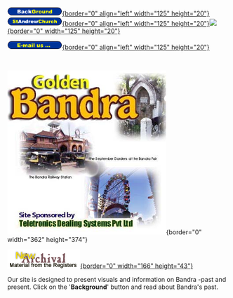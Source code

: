 [![](backgroundbut.gif){border="0" align="left" width="125"
height="20"}](backpage.htm)[![](standrewbut.gif){border="0" align="left"
width="125"
height="20"}](standrews/index.html)[![](toEastIndians2.gif){border="0"
width="125" height="20"}](EI/indexEI.htm)

[![](emailgb.gif){border="0" align="left" width="125"
height="20"}](mailto:webmaster@teletronics-india.com)

 

![](gbhome703.jpg){border="0" width="362" height="374"}

[![](NewArchivMaterial.gif){border="0" width="166"
height="43"}](andrews/ArRegPak.htm)

Our site is designed to present visuals and information on Bandra -past
and present. Click on the \'**Background**\' button and read about
Bandra\'s past. 

 
